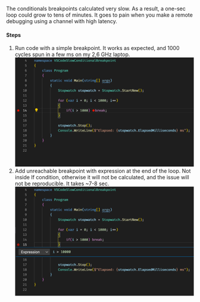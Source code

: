 The conditionals breakpoints calculated very slow. As a result, a one-sec loop could grow to tens of minutes. It goes to pain when you make a remote debugging using a channel with high latency.

#### Steps ####
1. Run code with a simple breakpoint. It works as expected, and 1000 cycles spun in a few ms on my 2,6 GHz laptop.
![](Simple.Breakpoint.png)
1. Add unreachable breakpoint with expression at the end of the loop. Not inside If condition, otherwise it will not be calculated, and the issue will not be reproducible. It takes ~7-8 sec.
![](Breakpoint.With.Expression.png)
